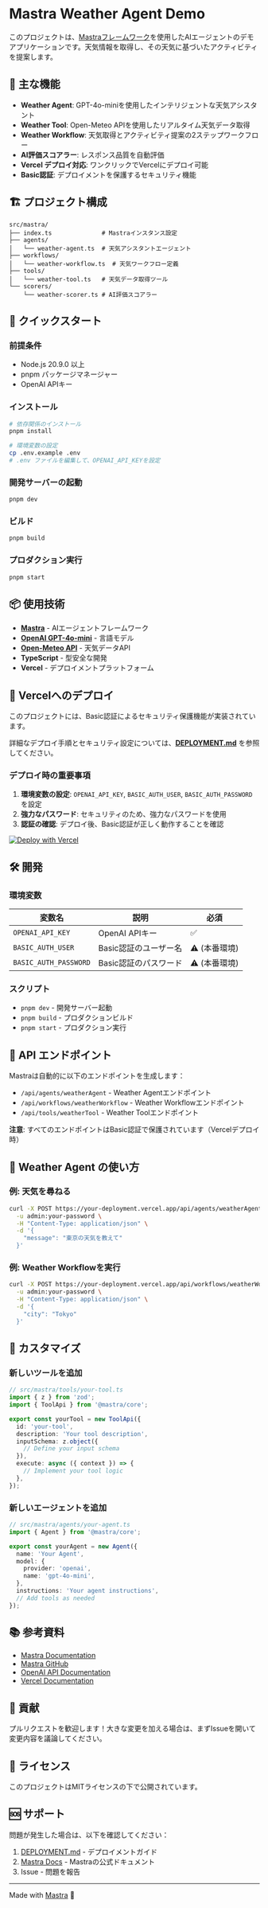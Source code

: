 # Mastra Weather Agent Demo

このプロジェクトは、[Mastraフレームワーク](https://mastra.ai/)を使用したAIエージェントのデモアプリケーションです。天気情報を取得し、その天気に基づいたアクティビティを提案します。

## 🌟 主な機能

- **Weather Agent**: GPT-4o-miniを使用したインテリジェントな天気アシスタント
- **Weather Tool**: Open-Meteo APIを使用したリアルタイム天気データ取得
- **Weather Workflow**: 天気取得とアクティビティ提案の2ステップワークフロー
- **AI評価スコアラー**: レスポンス品質を自動評価
- **Vercel デプロイ対応**: ワンクリックでVercelにデプロイ可能
- **Basic認証**: デプロイメントを保護するセキュリティ機能

## 🏗️ プロジェクト構成

```
src/mastra/
├── index.ts              # Mastraインスタンス設定
├── agents/
│   └── weather-agent.ts  # 天気アシスタントエージェント
├── workflows/
│   └── weather-workflow.ts  # 天気ワークフロー定義
├── tools/
│   └── weather-tool.ts   # 天気データ取得ツール
└── scorers/
    └── weather-scorer.ts # AI評価スコアラー
```

## 🚀 クイックスタート

### 前提条件

- Node.js 20.9.0 以上
- pnpm パッケージマネージャー
- OpenAI APIキー

### インストール

```bash
# 依存関係のインストール
pnpm install

# 環境変数の設定
cp .env.example .env
# .env ファイルを編集して、OPENAI_API_KEYを設定
```

### 開発サーバーの起動

```bash
pnpm dev
```

### ビルド

```bash
pnpm build
```

### プロダクション実行

```bash
pnpm start
```

## 📦 使用技術

- **[Mastra](https://mastra.ai/)** - AIエージェントフレームワーク
- **[OpenAI GPT-4o-mini](https://openai.com/)** - 言語モデル
- **[Open-Meteo API](https://open-meteo.com/)** - 天気データAPI
- **TypeScript** - 型安全な開発
- **Vercel** - デプロイメントプラットフォーム

## 🔐 Vercelへのデプロイ

このプロジェクトには、Basic認証によるセキュリティ保護機能が実装されています。

詳細なデプロイ手順とセキュリティ設定については、**[DEPLOYMENT.md](./DEPLOYMENT.md)** を参照してください。

### デプロイ時の重要事項

1. **環境変数の設定**: `OPENAI_API_KEY`, `BASIC_AUTH_USER`, `BASIC_AUTH_PASSWORD` を設定
2. **強力なパスワード**: セキュリティのため、強力なパスワードを使用
3. **認証の確認**: デプロイ後、Basic認証が正しく動作することを確認

[![Deploy with Vercel](https://vercel.com/button)](https://vercel.com/new/clone)

## 🛠️ 開発

### 環境変数

| 変数名 | 説明 | 必須 |
|--------|------|------|
| `OPENAI_API_KEY` | OpenAI APIキー | ✅ |
| `BASIC_AUTH_USER` | Basic認証のユーザー名 | ⚠️ (本番環境) |
| `BASIC_AUTH_PASSWORD` | Basic認証のパスワード | ⚠️ (本番環境) |

### スクリプト

- `pnpm dev` - 開発サーバー起動
- `pnpm build` - プロダクションビルド
- `pnpm start` - プロダクション実行

## 📝 API エンドポイント

Mastraは自動的に以下のエンドポイントを生成します：

- `/api/agents/weatherAgent` - Weather Agentエンドポイント
- `/api/workflows/weatherWorkflow` - Weather Workflowエンドポイント
- `/api/tools/weatherTool` - Weather Toolエンドポイント

**注意**: すべてのエンドポイントはBasic認証で保護されています（Vercelデプロイ時）

## 🧪 Weather Agent の使い方

### 例: 天気を尋ねる

```bash
curl -X POST https://your-deployment.vercel.app/api/agents/weatherAgent \
  -u admin:your-password \
  -H "Content-Type: application/json" \
  -d '{
    "message": "東京の天気を教えて"
  }'
```

### 例: Weather Workflowを実行

```bash
curl -X POST https://your-deployment.vercel.app/api/workflows/weatherWorkflow \
  -u admin:your-password \
  -H "Content-Type: application/json" \
  -d '{
    "city": "Tokyo"
  }'
```

## 🔧 カスタマイズ

### 新しいツールを追加

```typescript
// src/mastra/tools/your-tool.ts
import { z } from 'zod';
import { ToolApi } from '@mastra/core';

export const yourTool = new ToolApi({
  id: 'your-tool',
  description: 'Your tool description',
  inputSchema: z.object({
    // Define your input schema
  }),
  execute: async ({ context }) => {
    // Implement your tool logic
  },
});
```

### 新しいエージェントを追加

```typescript
// src/mastra/agents/your-agent.ts
import { Agent } from '@mastra/core';

export const yourAgent = new Agent({
  name: 'Your Agent',
  model: {
    provider: 'openai',
    name: 'gpt-4o-mini',
  },
  instructions: 'Your agent instructions',
  // Add tools as needed
});
```

## 📚 参考資料

- [Mastra Documentation](https://mastra.ai/docs)
- [Mastra GitHub](https://github.com/mastra-ai/mastra)
- [OpenAI API Documentation](https://platform.openai.com/docs)
- [Vercel Documentation](https://vercel.com/docs)

## 🤝 貢献

プルリクエストを歓迎します！大きな変更を加える場合は、まずIssueを開いて変更内容を議論してください。

## 📄 ライセンス

このプロジェクトはMITライセンスの下で公開されています。

## 🆘 サポート

問題が発生した場合は、以下を確認してください：

1. [DEPLOYMENT.md](./DEPLOYMENT.md) - デプロイメントガイド
2. [Mastra Docs](https://mastra.ai/docs) - Mastraの公式ドキュメント
3. Issue - 問題を報告

---

Made with [Mastra](https://mastra.ai/) 🚀
